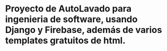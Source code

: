 # Proyecto de AutoLavado para ingenieria de software, usando Django y Firebase, además de varios templates gratuitos de html.
